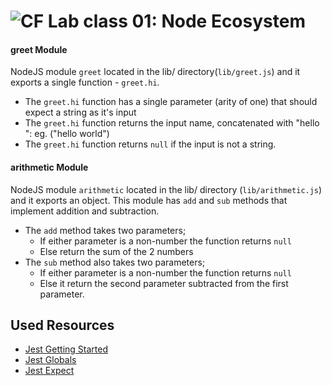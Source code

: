 ![CF](https://camo.githubusercontent.com/70edab54bba80edb7493cad3135e9606781cbb6b/687474703a2f2f692e696d6775722e636f6d2f377635415363382e706e67) Lab class 01: Node Ecosystem
===

#### greet Module
NodeJS module `greet` located in the lib/ directory(`lib/greet.js`) and it exports a single function - `greet.hi`.
* The `greet.hi` function has a single parameter (arity of one) that should expect a string as it's input
* The `greet.hi` function returns the input name, concatenated with "hello ": eg. ("hello world")
* The `greet.hi` function returns `null` if the input is not a string.

#### arithmetic Module
NodeJS module `arithmetic` located in the lib/ directory (`lib/arithmetic.js`) and it exports an object. This module has `add` and `sub` methods that implement addition and subtraction.  
* The `add` method takes two parameters;
  * If either parameter is a non-number the function returns `null`
  * Else return the sum of the 2 numbers
* The `sub` method also takes two parameters;
  * If either parameter is a non-number the function returns `null`
  * Else it return the second parameter subtracted from the first parameter.

## Used Resources  
* [Jest Getting Started](https://facebook.github.io/jest/docs/en/getting-started.html)
* [Jest Globals](https://facebook.github.io/jest/docs/en/api.html#content)
* [Jest Expect](https://facebook.github.io/jest/docs/en/expect.html#content)
